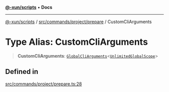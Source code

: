 [**@-xun/scripts**](../../../../../README.md) • **Docs**

***

[@-xun/scripts](../../../../../README.md) / [src/commands/project/prepare](../README.md) / CustomCliArguments

# Type Alias: CustomCliArguments

> **CustomCliArguments**: [`GlobalCliArguments`](../../../../configure/type-aliases/GlobalCliArguments.md)\<[`UnlimitedGlobalScope`](../../../../configure/enumerations/UnlimitedGlobalScope.md)\>

## Defined in

[src/commands/project/prepare.ts:28](https://github.com/Xunnamius/xscripts/blob/dab28cbd16e1a8b65bb5fd311af787e2401e7d30/src/commands/project/prepare.ts#L28)
